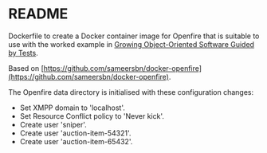 # README #

Dockerfile to create a Docker container image for Openfire that is suitable to use with the worked example in [Growing Object-Oriented Software Guided by Tests](http://www.growing-object-oriented-software.com).

Based on [https://github.com/sameersbn/docker-openfire](https://github.com/sameersbn/docker-openfire).

The Openfire data directory is initialised with these configuration changes:

* Set XMPP domain to 'localhost'.
* Set Resource Conflict policy to 'Never kick'.
* Create user 'sniper'.
* Create user 'auction-item-54321'.
* Create user 'auction-item-65432'.
